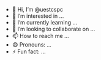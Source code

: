 - 👋 Hi, I’m @uestcspc
- 👀 I’m interested in ...
- 🌱 I’m currently learning ...
- 💞️ I’m looking to collaborate on ...
- 📫 How to reach me ...
- 😄 Pronouns: ...
- ⚡ Fun fact: ...

<!---
uestcspc/uestcspc is a ✨ special ✨ repository because its `README.md` (this file) appears on your GitHub profile.
You can click the Preview link to take a look at your changes.
--->
